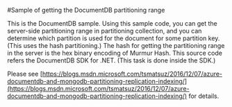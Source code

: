 #Sample of getting the DocumentDB partitioning range

This is the DocumentDB sample.
Using this sample code, you can get the server-side partitioning range in partitioning collection, and you can determine which partition is used for the document for some partition key. (This uses the hash partitioning.)
The hash for getting the partitioning range in the server is the hex binary encoding of Murmur Hash. This source code refers the DocumentDB SDK for .NET. (This task is done inside the SDK.)

Please see [https://blogs.msdn.microsoft.com/tsmatsuz/2016/12/07/azure-documentdb-and-mongodb-partitioning-replication-indexing/](https://blogs.msdn.microsoft.com/tsmatsuz/2016/12/07/azure-documentdb-and-mongodb-partitioning-replication-indexing/) for details.
